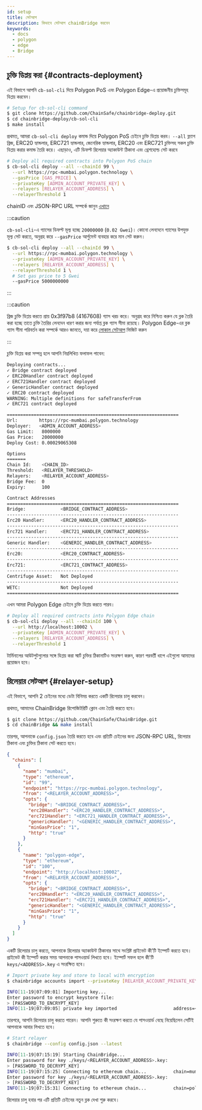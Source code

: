 ```yaml
---
id: setup
title: সেটআপ
description: কিভাবে সেটআপ chainBridge করবেন
keywords:
  - docs
  - polygon
  - edge
  - Bridge
---
```


## চুক্তি ডিপ্লয় করা {#contracts-deployment}

এই বিভাগে আপনি `cb-sol-cli` দিয়ে Polygon PoS এবং Polygon Edge-এ প্রয়োজনীয় চুক্তিসমূহ ডিপ্লয় করবেন।

```bash
# Setup for cb-sol-cli command
$ git clone https://github.com/ChainSafe/chainbridge-deploy.git
$ cd chainbridge-deploy/cb-sol-cli
$ make install
```

প্রথমত, আমরা `cb-sol-cli deploy` কমান্ড দিয়ে Polygon PoS চেইনে চুক্তি ডিপ্লয় করব। `--all` ফ্ল্যাগ ব্রিজ, ERC20 হ্যান্ডলার, ERC721 হ্যান্ডলার, জেনেরিক হ্যান্ডলার, ERC20 এবং ERC721 চুক্তিসহ সকল চুক্তি ডিপ্লয় করার কমান্ড তৈরি করে। এছাড়াও, এটি ডিফল্ট রিলেয়ার অ্যাকাউন্ট ঠিকানা এবং থ্রেশহোল্ড সেট করবে

```bash
# Deploy all required contracts into Polygon PoS chain
$ cb-sol-cli deploy --all --chainId 99 \
  --url https://rpc-mumbai.polygon.technology \
  --gasPrice [GAS_PRICE] \
  --privateKey [ADMIN_ACCOUNT_PRIVATE_KEY] \
  --relayers [RELAYER_ACCOUNT_ADDRESS] \
  --relayerThreshold 1
```


chainID এবং JSON-RPC URL সম্পর্কে জানুন [এখানে](/docs/edge/additional-features/chainbridge/definitions)

:::caution

`cb-sol-cli`-এ গ্যাসের ডিফল্ট মূল্য হচ্ছে `20000000` (`0.02 Gwei`)। কোনো লেনদেনে গ্যাসের উপযুক্ত মূল্য সেট করতে, অনুগ্রহ করে `--gasPrice` আর্গুমেন্ট ব্যবহার করে মান সেট করুন।

```bash
$ cb-sol-cli deploy --all --chainId 99 \
  --url https://rpc-mumbai.polygon.technology \
  --privateKey [ADMIN_ACCOUNT_PRIVATE_KEY] \
  --relayers [RELAYER_ACCOUNT_ADDRESS] \
  --relayerThreshold 1 \
  # Set gas price to 5 Gwei
  --gasPrice 5000000000
```

:::

:::caution

ব্রিজ চুক্তি ডিপ্লয় করতে প্রায় 0x3f97b8 (4167608) গ্যাস খরচ করে। অনুগ্রহ করে নিশ্চিত করুন যে ব্লক তৈরি করা হচ্ছে তাতে চুক্তি তৈরির লেনদেন ধারণ করার জন্য পর্যাপ্ত ব্লক গ্যাস সীমা রয়েছে। Polygon Edge-এর ব্লক গ্যাস সীমা পরিবর্তন করা সম্পর্কে আরও জানতে, দয়া করে
[লোকাল সেটআপ](/docs/edge/get-started/set-up-ibft-locally) ভিজিট করুন

:::

চুক্তি ডিপ্লয় করা সম্পন্ন হলে আপনি নিম্নলিখিত ফলাফল পাবেন:

```bash
Deploying contracts...
✓ Bridge contract deployed
✓ ERC20Handler contract deployed
✓ ERC721Handler contract deployed
✓ GenericHandler contract deployed
✓ ERC20 contract deployed
WARNING: Multiple definitions for safeTransferFrom
✓ ERC721 contract deployed

================================================================
Url:        https://rpc-mumbai.polygon.technology
Deployer:   <ADMIN_ACCOUNT_ADDRESS>
Gas Limit:   8000000
Gas Price:   20000000
Deploy Cost: 0.00029065308

Options
=======
Chain Id:    <CHAIN_ID>
Threshold:   <RELAYER_THRESHOLD>
Relayers:    <RELAYER_ACCOUNT_ADDRESS>
Bridge Fee:  0
Expiry:      100

Contract Addresses
================================================================
Bridge:             <BRIDGE_CONTRACT_ADDRESS>
----------------------------------------------------------------
Erc20 Handler:      <ERC20_HANDLER_CONTRACT_ADDRESS>
----------------------------------------------------------------
Erc721 Handler:     <ERC721_HANDLER_CONTRACT_ADDRESS>
----------------------------------------------------------------
Generic Handler:    <GENERIC_HANDLER_CONTRACT_ADDRESS>
----------------------------------------------------------------
Erc20:              <ERC20_CONTRACT_ADDRESS>
----------------------------------------------------------------
Erc721:             <ERC721_CONTRACT_ADDRESS>
----------------------------------------------------------------
Centrifuge Asset:   Not Deployed
----------------------------------------------------------------
WETC:               Not Deployed
================================================================
```

এখন আমরা Polygon Edge চেইনে চুক্তি ডিপ্লয় করতে পারব।

```bash
# Deploy all required contracts into Polygon Edge chain
$ cb-sol-cli deploy --all --chainId 100 \
  --url http://localhost:10002 \
  --privateKey [ADMIN_ACCOUNT_PRIVATE_KEY] \
  --relayers [RELAYER_ACCOUNT_ADDRESS] \
  --relayerThreshold 1
```

টার্মিনালের আউটপুটগুলোর সঙ্গে ডিপ্লয় করা স্মার্ট চুক্তির ঠিকানাটিও সংরক্ষণ করুন, কারণ পরবর্তী ধাপে এইগুলো আমাদের প্রয়োজন হবে।

## রিলেয়ার সেটআপ {#relayer-setup}

এই বিভাগে, আপনি 2 চেইনের মধ্যে ডেটা বিনিময় করতে একটি রিলেয়ার চালু করবেন।

প্রথমত, আমাদের ChainBridge রিপোজিটরিটি ক্লোন এবং তৈরি করতে হবে।

```bash
$ git clone https://github.com/ChainSafe/ChainBridge.git
$ cd chainBridge && make install
```

তারপর, আপনাকে `config.json` তৈরি করতে হবে এবং প্রতিটি চেইনের জন্য JSON-RPC URL, রিলেয়ার ঠিকানা এবং চুক্তির ঠিকানা সেট করতে হবে।

```json
{
  "chains": [
    {
      "name": "mumbai",
      "type": "ethereum",
      "id": "99",
      "endpoint": "https://rpc-mumbai.polygon.technology",
      "from": "<RELAYER_ACCOUNT_ADDRESS>",
      "opts": {
        "bridge": "<BRIDGE_CONTRACT_ADDRESS>",
        "erc20Handler": "<ERC20_HANDLER_CONTRACT_ADDRESS>",
        "erc721Handler": "<ERC721_HANDLER_CONTRACT_ADDRESS>",
        "genericHandler": "<GENERIC_HANDLER_CONTRACT_ADDRESS>",
        "minGasPrice": "1",
        "http": "true"
      }
    },
    {
      "name": "polygon-edge",
      "type": "ethereum",
      "id": "100",
      "endpoint": "http://localhost:10002",
      "from": "<RELAYER_ACCOUNT_ADDRESS>",
      "opts": {
        "bridge": "<BRIDGE_CONTRACT_ADDRESS>",
        "erc20Handler": "<ERC20_HANDLER_CONTRACT_ADDRESS>",
        "erc721Handler": "<ERC721_HANDLER_CONTRACT_ADDRESS>",
        "genericHandler": "<GENERIC_HANDLER_CONTRACT_ADDRESS>",
        "minGasPrice": "1",
        "http": "true"
      }
    }
  ]
}
```

একটি রিলেয়ার চালু করতে, আপনাকে রিলেয়ার অ্যাকাউন্ট ঠিকানার সাথে সংশ্লিষ্ট প্রাইভেট কী'টি ইম্পোর্ট করতে হবে। প্রাইভেট কী ইম্পোর্ট করার সময় আপনাকে পাসওয়ার্ড লিখতে হবে। ইম্পোর্ট সফল হলে কী'টি `keys/<ADDRESS>.key` এ সংরক্ষিত হবে।

```bash
# Import private key and store to local with encryption
$ chainbridge accounts import --privateKey [RELAYER_ACCOUNT_PRIVATE_KEY]

INFO[11-19|07:09:01] Importing key...
Enter password to encrypt keystore file:
> [PASSWORD_TO_ENCRYPT_KEY]
INFO[11-19|07:09:05] private key imported                     address=<RELAYER_ACCOUNT_ADDRESS> file=.../keys/<RELAYER_ACCOUNT_ADDRESS>.key
```

তারপরে, আপনি রিলেয়ার চালু করতে পারেন। আপনি শুরুতে কী সংরক্ষণ করতে যে পাসওয়ার্ড বেছে নিয়েছিলেন সেটিই আপনাকে আবার লিখতে হবে।

```bash
# Start relayer
$ chainbridge --config config.json --latest

INFO[11-19|07:15:19] Starting ChainBridge...
Enter password for key ./keys/<RELAYER_ACCOUNT_ADDRESS>.key:
> [PASSWORD_TO_DECRYPT_KEY]
INFO[11-19|07:15:25] Connecting to ethereum chain...          chain=mumbai url=<JSON_RPC_URL>
Enter password for key ./keys/<RELAYER_ACCOUNT_ADDRESS>.key:
> [PASSWORD_TO_DECRYPT_KEY]
INFO[11-19|07:15:31] Connecting to ethereum chain...          chain=polygon-edge url=<JSON_RPC_URL>
```

রিলেয়ার চালু হবার পর এটি প্রতিটি চেইনের নতুন ব্লক দেখা শুরু করবে।
